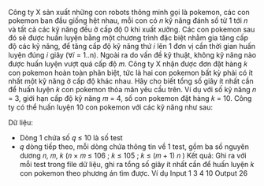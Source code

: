 Công ty X sản xuất những con robots thông minh gọi là pokemon, các con pokemon ban đầu giống hệt nhau, mỗi con có 𝑛 kỹ năng đánh số từ 1 tới 𝑛 và tất cả các kỹ năng đều ở cấp độ 0 khi xuất xưởng. Các con pokemon sau đó sẽ được huấn luyện bằng một chương trình đặc biệt nhằm gia tăng cấp độ các kỹ năng, để tăng cấp độ kỹ năng thứ 𝑖 lên 1 đơn vị cần thời gian huấn luyện đúng 𝑖 giây (∀𝑖 = 1..n). Ngoài ra do vấn đề kỹ thuật, không kỹ năng nào được huấn luyện vượt quá cấp độ 𝑚. Công ty X nhận được đơn đặt hàng 𝑘 con pokemon hoàn toàn phân biệt, tức là hai con pokemon bất kỳ phải có ít nhất một kỹ năng ở cấp độ khác nhau. Hãy cho biết tổng số giây ít nhất cần để huấn luyện 𝑘 con pokemon thỏa mãn yêu cầu trên. Ví dụ với số kỹ năng 𝑛 = 3, giới hạn cấp độ kỹ năng 𝑚 = 4, số con pokemon đặt hàng 𝑘 = 10. Công ty có thể huấn luyện 10 con pokemon với các kỹ năng như sau: 

Dữ liệu: 
- Dòng 1 chứa số 𝑞 ≤ 10 là số test 
- 𝑞 dòng tiếp theo, mỗi dòng chứa thông tin về 1 test, gồm ba số nguyên dương 𝑛, 𝑚, 𝑘 (𝑛 × 𝑚 ≤ 106 ; 𝑘 ≤ 105 ; 𝑘 ≤ (𝑚 + 1) 𝑛 ) 
Kết quả: 
Ghi ra với mỗi test trong file dữ liệu, ghi ra tổng số giây ít nhất cần để huấn luyện 𝑘 con pokemon theo phương án tìm được.
Ví dụ
Input
1 
3 4 10
Output
26